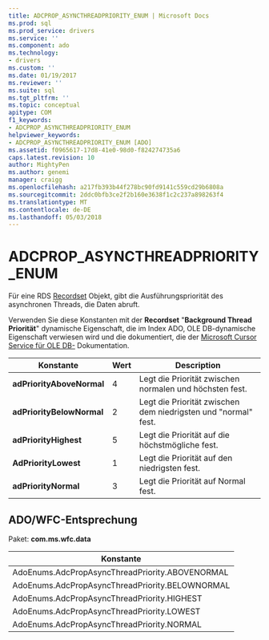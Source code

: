 ```yaml
---
title: ADCPROP_ASYNCTHREADPRIORITY_ENUM | Microsoft Docs
ms.prod: sql
ms.prod_service: drivers
ms.service: ''
ms.component: ado
ms.technology:
- drivers
ms.custom: ''
ms.date: 01/19/2017
ms.reviewer: ''
ms.suite: sql
ms.tgt_pltfrm: ''
ms.topic: conceptual
apitype: COM
f1_keywords:
- ADCPROP_ASYNCTHREADPRIORITY_ENUM
helpviewer_keywords:
- ADCPROP_ASYNCTHREADPRIORITY_ENUM [ADO]
ms.assetid: f0965617-17d8-41e0-98d0-f824274735a6
caps.latest.revision: 10
author: MightyPen
ms.author: genemi
manager: craigg
ms.openlocfilehash: a217fb393b44f278bc90fd9141c559cd29b6808a
ms.sourcegitcommit: 2ddc0bfb3ce2f2b160e3638f1c2c237a898263f4
ms.translationtype: MT
ms.contentlocale: de-DE
ms.lasthandoff: 05/03/2018
---
```

# <a name="adcpropasyncthreadpriorityenum"></a>ADCPROP_ASYNCTHREADPRIORITY_ENUM
Für eine RDS [Recordset](../../../ado/reference/ado-api/recordset-object-ado.md) Objekt, gibt die Ausführungspriorität des asynchronen Threads, die Daten abruft.  
  
 Verwenden Sie diese Konstanten mit der **Recordset** "**Background Thread Priorität**" dynamische Eigenschaft, die im Index ADO, OLE DB-dynamische Eigenschaft verwiesen wird und die dokumentiert, die der [ Microsoft Cursor Service für OLE DB-](../../../ado/guide/appendixes/microsoft-cursor-service-for-ole-db-ado-service-component.md) Dokumentation.  
  
|Konstante|Wert|Description|  
|--------------|-----------|-----------------|  
|**adPriorityAboveNormal**|4|Legt die Priorität zwischen normalen und höchsten fest.|  
|**adPriorityBelowNormal**|2|Legt die Priorität zwischen dem niedrigsten und "normal" fest.|  
|**adPriorityHighest**|5|Legt die Priorität auf die höchstmögliche fest.|  
|**AdPriorityLowest**|1|Legt die Priorität auf den niedrigsten fest.|  
|**adPriorityNormal**|3|Legt die Priorität auf Normal fest.|  
  
## <a name="adowfc-equivalent"></a>ADO/WFC-Entsprechung  
 Paket: **com.ms.wfc.data**  
  
|Konstante|  
|--------------|  
|AdoEnums.AdcPropAsyncThreadPriority.ABOVENORMAL|  
|AdoEnums.AdcPropAsyncThreadPriority.BELOWNORMAL|  
|AdoEnums.AdcPropAsyncThreadPriority.HIGHEST|  
|AdoEnums.AdcPropAsyncThreadPriority.LOWEST|  
|AdoEnums.AdcPropAsyncThreadPriority.NORMAL|
